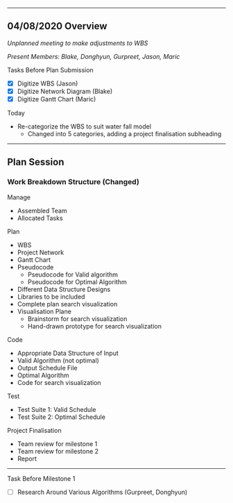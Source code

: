 --------------------------------------------------------------------------------
## 04/08/2020 Overview 

_Unplanned meeting to make adjustments to WBS_

_Present Members: Blake, Donghyun, Gurpreet, Jason, Maric_

Tasks Before Plan Submission
- [x] Digitize WBS (Jason)
- [x] Digitize Network Diagram (Blake)
- [x] Digitize Gantt Chart (Maric)

Today 
- Re-categorize the WBS to suit water fall model
  - Changed into 5 categories, adding a project finalisation subheading



-------------------------------------------------------------------------------

## Plan Session 
### Work Breakdown Structure (Changed)

Manage
- Assembled Team 			
- Allocated Tasks			

Plan
- WBS					
- Project Network			
- Gantt Chart						
- Pseudocode 						
  - Pseudocode for Valid algorithm			
  - Pseudocode  for Optimal Algorithm		
- Different Data Structure Designs			
- Libraries to be included			       
- Complete plan search visualization			
- Visualisation Plane
  - Brainstorm for search visualization			
  - Hand-drawn prototype for search visualization		

Code
- Appropriate Data Structure of Input			
- Valid Algorithm (not optimal)				
- Output Schedule File					
- Optimal Algorithm					
- Code for search visualization			

Test
- Test Suite 1: Valid Schedule				
- Test Suite 2: Optimal Schedule			

Project Finalisation
- Team review for milestone 1				
- Team review for milestone 2				
- Report						
---------------------------------------------------------------------

Task Before Milestone 1
- [ ] Research Around Various Algorithms (Gurpreet, Donghyun)
